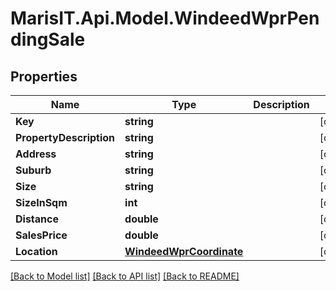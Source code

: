 
# MarisIT.Api.Model.WindeedWprPendingSale

## Properties

Name | Type | Description | Notes
------------ | ------------- | ------------- | -------------
**Key** | **string** |  | [optional] 
**PropertyDescription** | **string** |  | [optional] 
**Address** | **string** |  | [optional] 
**Suburb** | **string** |  | [optional] 
**Size** | **string** |  | [optional] 
**SizeInSqm** | **int** |  | [optional] 
**Distance** | **double** |  | [optional] 
**SalesPrice** | **double** |  | [optional] 
**Location** | [**WindeedWprCoordinate**](WindeedWprCoordinate.md) |  | [optional] 

[[Back to Model list]](../README.md#documentation-for-models)
[[Back to API list]](../README.md#documentation-for-api-endpoints)
[[Back to README]](../README.md)

